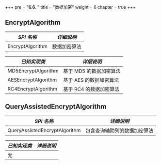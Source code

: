 +++
pre = "<b>6.6. </b>"
title = "数据加密"
weight = 6
chapter = true
+++

## EncryptAlgorithm

| *SPI 名称*           | *详细说明*            |
| ------------------- | --------------------- |
| EncryptAlgorithm    | 数据加密算法           |

| *已知实现类*         | *详细说明*             |
| ------------------- | --------------------- |
| MD5EncryptAlgorithm | 基于 MD5 的数据加密算法 |
| AESEncryptAlgorithm | 基于 AES 的数据加密算法 |
| RC4EncryptAlgorithm | 基于 RC4 的数据加密算法 |

## QueryAssistedEncryptAlgorithm

| *SPI 名称*                    | *详细说明*                 |
| ----------------------------- | ------------------------ |
| QueryAssistedEncryptAlgorithm | 包含查询辅助列的数据加密算法 |

| *已知实现类*                   | *详细说明*                 |
| ----------------------------- | ------------------------- |
| 无                            |                           |
